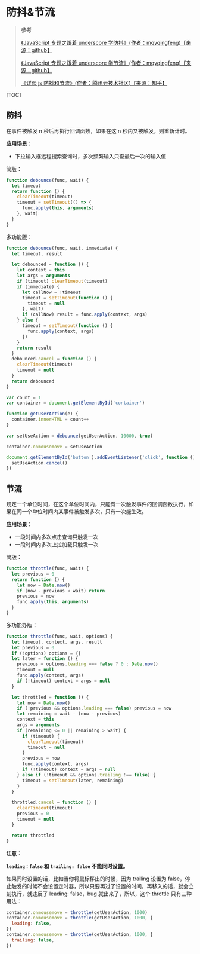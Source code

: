 # 防抖&节流

> **参考**
>
> [《JavaScript 专题之跟着 underscore 学防抖》(作者：mqyqingfeng)【来源：github】](https://github.com/mqyqingfeng/Blog/issues/22)
>
> [《JavaScript 专题之跟着 underscore 学节流》(作者：mqyqingfeng)【来源：github】](https://github.com/mqyqingfeng/Blog/issues/26)
>
> [《详谈 js 防抖和节流》(作者：腾讯云技术社区)【来源：知乎】](https://zhuanlan.zhihu.com/p/51608574)

[TOC]

## 防抖

在事件被触发 n 秒后再执行回调函数，如果在这 n 秒内又被触发，则重新计时。

**应用场景：**

- 下拉输入框远程搜索查询时，多次频繁输入只查最后一次的输入值

简版：

```js
function debounce(func, wait) {
  let timeout
  return function () {
    clearTimeout(timeout)
    timeout = setTimeout(() => {
      func.apply(this, arguments)
    }, wait)
  }
}
```

多功能版：

```js
function debounce(func, wait, immediate) {
  let timeout, result

  let debounced = function () {
    let context = this
    let args = arguments
    if (timeout) clearTimeout(timeout)
    if (immediate) {
      let callNow = !timeout
      timeout = setTimeout(function () {
        timeout = null
      }, wait)
      if (callNow) result = func.apply(context, args)
    } else {
      timeout = setTimeout(function () {
        func.apply(context, args)
      })
    }
    return result
  }
  debounced.cancel = function () {
    clearTimeout(timeout)
    timeout = null
  }
  return debounced
}
```

```js
var count = 1
var container = document.getElementById('container')

function getUserAction(e) {
  container.innerHTML = count++
}

var setUseAction = debounce(getUserAction, 10000, true)

container.onmousemove = setUseAction

document.getElementById('button').addEventListener('click', function () {
  setUseAction.cancel()
})
```

## 节流

规定一个单位时间，在这个单位时间内，只能有一次触发事件的回调函数执行，如果在同一个单位时间内某事件被触发多次，只有一次能生效。

**应用场景：**

- 一段时间内多次点击查询只触发一次
- 一段时间内多次上拉加载只触发一次

简版：

```js
function throttle(func, wait) {
  let previous = 0
  return function () {
    let now = Date.now()
    if (now - previous < wait) return
    previous = now
    func.apply(this, arguments)
  }
}
```

多功能办版：

```js
function throttle(func, wait, options) {
  let timeout, context, args, result
  let previous = 0
  if (!options) options = {}
  let later = function () {
    previous = options.leading === false ? 0 : Date.now()
    timeout = null
    func.apply(context, args)
    if (!timeout) context = args = null
  }

  let throttled = function () {
    let now = Date.now()
    if (!previous && options.leading === false) previous = now
    let remaining = wait - (now - previous)
    context = this
    args = arguments
    if (remaining <= 0 || remaining > wait) {
      if (timeout) {
        clearTimeout(timeout)
        timeout = null
      }
      previous = now
      func.apply(context, args)
      if (!timeout) context = args = null
    } else if (!timeout && options.trailing !== false) {
      timeout = setTimeout(later, remaining)
    }
  }

  throttled.cancel = function () {
    clearTimeout(timeout)
    previous = 0
    timeout = null
  }

  return throttled
}
```

**注意：**

**`leading：false` 和 `trailing: false` 不能同时设置。**

如果同时设置的话，比如当你将鼠标移出的时候，因为 trailing 设置为 false，停止触发的时候不会设置定时器，所以只要再过了设置的时间，再移入的话，就会立刻执行，就违反了 leading: false，bug 就出来了，所以，这个 throttle 只有三种用法：

```js
container.onmousemove = throttle(getUserAction, 1000)
container.onmousemove = throttle(getUserAction, 1000, {
  leading: false,
})
container.onmousemove = throttle(getUserAction, 1000, {
  trailing: false,
})
```
